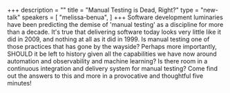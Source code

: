 +++
description = ""
title = "Manual Testing is Dead, Right?"
type = "new-talk"
speakers = [
        "melissa-benua",
]
+++
Software development luminaries have been predicting the demise of 'manual testing' as a discipline for more than a decade. It's true that delivering software today looks very little like it did in 2009, and nothing at all as it did in 1999. Is manual testing one of those practices that has gone by the wayside? Perhaps more importantly, SHOULD it be left to history given all the capabilities we have now around automation and observability and machine learning? Is there room in a continuous integration and delivery system for manual testing? Come find out the answers to this and more in a provocative and thoughtful five minutes!
